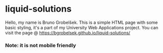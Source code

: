 # liquid-solutions

Hello, my name is Bruno Grobelšek. 
This is a simple HTML page with some basic styling, it's a part of my University Web Applications project.
You can visit the page @ https://bgrobelsek.github.io/liquid-solutions/

<h3> Note: it is not mobile friendly </h3>
